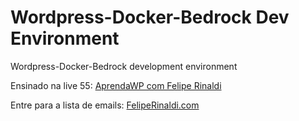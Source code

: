 # Wordpress-Docker-Bedrock Dev Environment
Wordpress-Docker-Bedrock development environment

Ensinado na live 55: [AprendaWP com Felipe Rinaldi](https://www.youtube.com/channel/UC-LKig8NJbVzDdTnEmRHVRQ/)

Entre para a lista de emails: [FelipeRinaldi.com](https://feliperinaldi.com)

